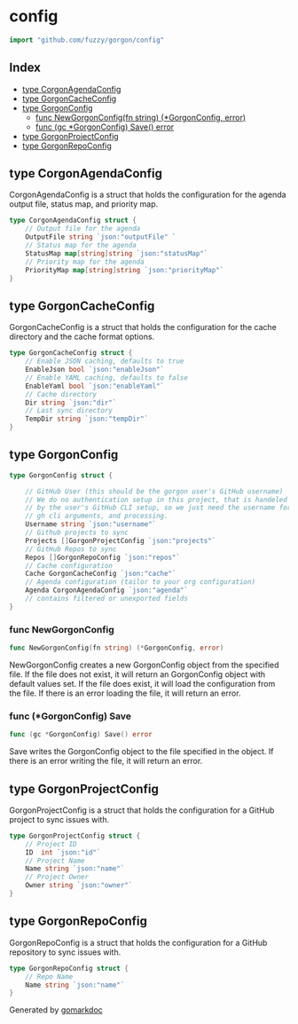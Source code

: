 <!-- Code generated by gomarkdoc. DO NOT EDIT -->

# config

```go
import "github.com/fuzzy/gorgon/config"
```

## Index

- [type CorgonAgendaConfig](<#CorgonAgendaConfig>)
- [type GorgonCacheConfig](<#GorgonCacheConfig>)
- [type GorgonConfig](<#GorgonConfig>)
  - [func NewGorgonConfig\(fn string\) \(\*GorgonConfig, error\)](<#NewGorgonConfig>)
  - [func \(gc \*GorgonConfig\) Save\(\) error](<#GorgonConfig.Save>)
- [type GorgonProjectConfig](<#GorgonProjectConfig>)
- [type GorgonRepoConfig](<#GorgonRepoConfig>)


<a name="CorgonAgendaConfig"></a>
## type CorgonAgendaConfig

CorgonAgendaConfig is a struct that holds the configuration for the agenda output file, status map, and priority map.

```go
type CorgonAgendaConfig struct {
    // Output file for the agenda
    OutputFile string `json:"outputFile" `
    // Status map for the agenda
    StatusMap map[string]string `json:"statusMap"`
    // Priority map for the agenda
    PriorityMap map[string]string `json:"priorityMap"`
}
```

<a name="GorgonCacheConfig"></a>
## type GorgonCacheConfig

GorgonCacheConfig is a struct that holds the configuration for the cache directory and the cache format options.

```go
type GorgonCacheConfig struct {
    // Enable JSON caching, defaults to true
    EnableJson bool `json:"enableJson"`
    // Enable YAML caching, defaults to false
    EnableYaml bool `json:"enableYaml"`
    // Cache directory
    Dir string `json:"dir"`
    // Last sync directory
    TempDir string `json:"tempDir"`
}
```

<a name="GorgonConfig"></a>
## type GorgonConfig



```go
type GorgonConfig struct {

    // GitHub User (this should be the gorgon user's GitHub username)
    // We do no authentication setup in this project, that is handeled
    // by the user's GitHub CLI setup, so we just need the username for
    // gh cli arguments, and processing.
    Username string `json:"username"`
    // Github projects to sync
    Projects []GorgonProjectConfig `json:"projects"`
    // GitHub Repos to sync
    Repos []GorgonRepoConfig `json:"repos"`
    // Cache configuration
    Cache GorgonCacheConfig `json:"cache"`
    // Agenda configuration (tailor to your org configuration)
    Agenda CorgonAgendaConfig `json:"agenda"`
    // contains filtered or unexported fields
}
```

<a name="NewGorgonConfig"></a>
### func NewGorgonConfig

```go
func NewGorgonConfig(fn string) (*GorgonConfig, error)
```

NewGorgonConfig creates a new GorgonConfig object from the specified file. If the file does not exist, it will return an GorgonConfig object with default values set. If the file does exist, it will load the configuration from the file. If there is an error loading the file, it will return an error.

<a name="GorgonConfig.Save"></a>
### func \(\*GorgonConfig\) Save

```go
func (gc *GorgonConfig) Save() error
```

Save writes the GorgonConfig object to the file specified in the object. If there is an error writing the file, it will return an error.

<a name="GorgonProjectConfig"></a>
## type GorgonProjectConfig

GorgonProjectConfig is a struct that holds the configuration for a GitHub project to sync issues with.

```go
type GorgonProjectConfig struct {
    // Project ID
    ID  int `json:"id"`
    // Project Name
    Name string `json:"name"`
    // Project Owner
    Owner string `json:"owner"`
}
```

<a name="GorgonRepoConfig"></a>
## type GorgonRepoConfig

GorgonRepoConfig is a struct that holds the configuration for a GitHub repository to sync issues with.

```go
type GorgonRepoConfig struct {
    // Repo Name
    Name string `json:"name"`
}
```

Generated by [gomarkdoc](<https://github.com/princjef/gomarkdoc>)
